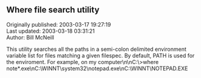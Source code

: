 ## Where file search utility  
Originally published: 2003-03-17 19:27:19  
Last updated: 2003-03-18 03:31:21  
Author: Bill McNeill  
  
This utility searches all the paths in a semi-colon delimited environment variable list for files matching a given filespec.  By default, PATH is used for the enviroment.  For example, on my computer\n\nC:\\>where note*.exe\nC:\\WINNT\\system32\\notepad.exe\nC:\\WINNT\\NOTEPAD.EXE